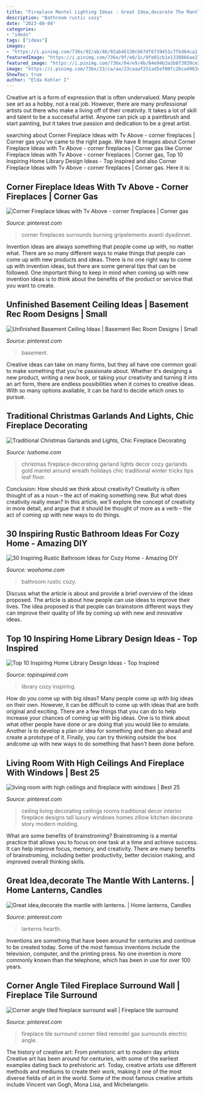 ```yaml
---
title: "Fireplace Mantel Lighting Ideas : Great Idea,decorate The Mantle With Lanterns."
description: "Bathroom rustic cozy"
date: "2023-08-04"
categories:
- "ideas"
tags: ["ideas"]
images:
- "https://i.pinimg.com/736x/92/ab/46/92ab46130cb67df6739451c7fbd64ca1.jpg"
featuredImage: "https://i.pinimg.com/736x/9f/e0/1c/9fe01cb1e1330866ae272f800d7cde58.jpg"
featured_image: "https://i.pinimg.com/736x/84/e9/4b/84e94b3a3b8f3939ce290581e427fa28--cozy-fireplace-fireplace-candles.jpg"
image: "https://i.pinimg.com/736x/23/ca/aa/23caaaf251ad5ef00fc26ca4963c2869.jpg"
ShowToc: true
author: "Elda Kohler I"
---
```



Creative art is a form of expression that is often undervalued. Many people see art as a hobby, not a real job. However, there are many professional artists out there who make a living off of their creativity. It takes a lot of skill and talent to be a successful artist. Anyone can pick up a paintbrush and start painting, but it takes true passion and dedication to be a great artist.

	

		
searching about Corner Fireplace Ideas with Tv Above - corner fireplaces | Corner gas you've came to the right page. We have 8 Images about Corner Fireplace Ideas with Tv Above - corner fireplaces | Corner gas like Corner Fireplace Ideas with Tv Above - corner fireplaces | Corner gas, Top 10 Inspiring Home Library Design Ideas - Top Inspired and also Corner Fireplace Ideas with Tv Above - corner fireplaces | Corner gas. Here it is:
		
    
## Corner Fireplace Ideas With Tv Above - Corner Fireplaces | Corner Gas

<img loading=lazy src="https://i.pinimg.com/736x/bf/da/51/bfda5168310454413d1a2c5d72ee6def.jpg" onerror="this.onerror=null;this.src='https://tse4.mm.bing.net/th?id=OIP.XaQoSfGtlZGgo_WIn93-xwHaJ3&amp;pid=15.1';" alt="Corner Fireplace Ideas with Tv Above - corner fireplaces | Corner gas">

_Source: pinterest.com_

>corner fireplaces surrounds burning gripelements avanti dyadinnet. 

	

Invention ideas are always something that people come up with, no matter what. There are so many different ways to make things that people can come up with new products and ideas. There is no one right way to come up with invention ideas, but there are some general tips that can be followed. One important thing to keep in mind when coming up with new invention ideas is to think about the benefits of the product or service that you want to create.

    
## Unfinished Basement Ceiling Ideas | Basement Rec Room Designs | Small

<img loading=lazy src="https://i.pinimg.com/736x/9f/e0/1c/9fe01cb1e1330866ae272f800d7cde58.jpg" onerror="this.onerror=null;this.src='https://tse4.mm.bing.net/th?id=OIP.cFYP_EzjMbMdpp--xZzdOAHaLF&amp;pid=15.1';" alt="Unfinished Basement Ceiling Ideas | Basement Rec Room Designs | Small">

_Source: pinterest.com_

>basement. 

	

Creative ideas can take on many forms, but they all have one common goal: to make something that you're passionate about. Whether it's designing a new product, writing a new book, or taking your creativity and turning it into an art form, there are endless possibilities when it comes to creative ideas. With so many options available, it can be hard to decide which ones to pursue.

    
## Traditional Christmas Garlands And Lights, Chic Fireplace Decorating

<img loading=lazy src="https://www.lushome.com/wp-content/uploads/2018/11/fireplace-decorating-ideas-christmas-garlands-lights-19.jpg" onerror="this.onerror=null;this.src='https://tse2.mm.bing.net/th?id=OIP.BGBkKsmUFPQNkSf0iObUagHaKF&amp;pid=15.1';" alt="Traditional Christmas Garlands and Lights, Chic Fireplace Decorating">

_Source: lushome.com_

>christmas fireplace decorating garland lights decor cozy garlands gold mantel around wreath holidays chic traditional winter tricks tips leaf floor. 

	

Conclusion: How should we think about creativity?
Creativity is often thought of as a noun – the act of making something new. But what does creativity really mean? In this article, we'll explore the concept of creativity in more detail, and argue that it should be thought of more as a verb – the act of coming up with new ways to do things.

    
## 30 Inspiring Rustic Bathroom Ideas For Cozy Home - Amazing DIY

<img loading=lazy src="https://www.woohome.com/wp-content/uploads/2014/06/rustic-bathroom-ideas-30.jpg" onerror="this.onerror=null;this.src='https://tse3.mm.bing.net/th?id=OIP.Hc8ovQCO-8dv3VW4zxu0xgHaLO&amp;pid=15.1';" alt="30 Inspiring Rustic Bathroom Ideas for Cozy Home - Amazing DIY">

_Source: woohome.com_

>bathroom rustic cozy. 

	

Discuss what the article is about and provide a brief overview of the ideas proposed.
The article is about how people can use ideas to improve their lives. The idea proposed is that people can brainstorm different ways they can improve their quality of life by coming up with new and innovative ideas.

    
## Top 10 Inspiring Home Library Design Ideas - Top Inspired

<img loading=lazy src="https://www.topinspired.com/wp-content/uploads/2015/03/7-Cozy-Home-Library-Design-Ideas.jpg" onerror="this.onerror=null;this.src='https://tse2.mm.bing.net/th?id=OIP.xUeph1SbAPRHI0AtDun8JAHaLH&amp;pid=15.1';" alt="Top 10 Inspiring Home Library Design Ideas - Top Inspired">

_Source: topinspired.com_

>library cozy inspiring. 

	

How do you come up with big ideas?
Many people come up with big ideas on their own. However, it can be difficult to come up with ideas that are both original and exciting. There are a few things that you can do to help increase your chances of coming up with big ideas. One is to think about what other people have done or are doing that you would like to emulate. Another is to develop a plan or idea for something and then go ahead and create a prototype of it. Finally, you can try thinking outside the box andcome up with new ways to do something that hasn't been done before.

    
## Living Room With High Ceilings And Fireplace With Windows | Best 25

<img loading=lazy src="https://i.pinimg.com/736x/92/ab/46/92ab46130cb67df6739451c7fbd64ca1.jpg" onerror="this.onerror=null;this.src='https://tse3.mm.bing.net/th?id=OIP.-0mGZVV1MAvcwRRn8H-DCAHaKt&amp;pid=15.1';" alt="living room with high ceilings and fireplace with windows | Best 25">

_Source: pinterest.com_

>ceiling living decorating ceilings rooms traditional decor interior fireplace designs tall luxury windows homes zillow kitchen decorate story modern molding. 

	

What are some benefits of brainstroming?
Brainstroming is a mental practice that allows you to focus on one task at a time and achieve success. It can help improve focus, memory, and creativity. There are many benefits of brainstroming, including better productivity, better decision making, and improved overall thinking skills.

    
## Great Idea,decorate The Mantle With Lanterns. | Home Lanterns, Candles

<img loading=lazy src="https://i.pinimg.com/736x/84/e9/4b/84e94b3a3b8f3939ce290581e427fa28--cozy-fireplace-fireplace-candles.jpg" onerror="this.onerror=null;this.src='https://tse4.mm.bing.net/th?id=OIP.ZidkT1G3cgwdAZh22MqNcAHaLH&amp;pid=15.1';" alt="Great idea,decorate the mantle with lanterns. | Home lanterns, Candles">

_Source: pinterest.com_

>lanterns hearth. 

	

Inventions are something that have been around for centuries and continue to be created today. Some of the most famous inventions include the television, computer, and the printing press. No one invention is more commonly known than the telephone, which has been in use for over 100 years.

    
## Corner Angle Tiled Fireplace Surround Wall | Fireplace Tile Surround

<img loading=lazy src="https://i.pinimg.com/736x/23/ca/aa/23caaaf251ad5ef00fc26ca4963c2869.jpg" onerror="this.onerror=null;this.src='https://tse3.mm.bing.net/th?id=OIP.35BElBB-3V4ZU91RCnMDygHaLH&amp;pid=15.1';" alt="Corner angle tiled fireplace surround wall | Fireplace tile surround">

_Source: pinterest.com_

>fireplace tile surround corner tiled remodel gas surrounds electric angle. 

	

The history of creative art: From prehistoric art to modern day artists
Creative art has been around for centuries, with some of the earliest examples dating back to prehistoric art. Today, creative artists use different methods and mediums to create their work, making it one of the most diverse fields of art in the world. Some of the most famous creative artists include Vincent van Gogh, Mona Lisa, and Michelangelo.

